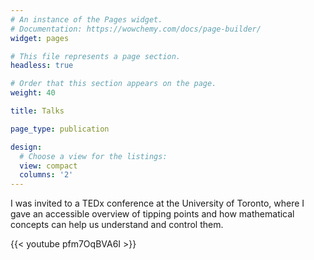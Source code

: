 ```yaml
---
# An instance of the Pages widget.
# Documentation: https://wowchemy.com/docs/page-builder/
widget: pages

# This file represents a page section.
headless: true

# Order that this section appears on the page.
weight: 40

title: Talks

page_type: publication

design:
  # Choose a view for the listings:
  view: compact
  columns: '2'
---
```


I was invited to a TEDx conference at the University of Toronto, where I gave an accessible overview of tipping points and how mathematical concepts can help us understand and control them.

{{< youtube pfm7OqBVA6I >}}


